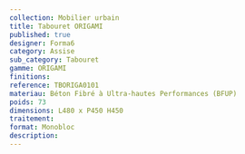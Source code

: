 ```yaml
---
collection: Mobilier urbain
title: Tabouret ORIGAMI 
published: true
designer: Forma6
category: Assise
sub_category: Tabouret
gamme: ORIGAMI
finitions: 
reference: TBORIGA0101
materiau: Béton Fibré à Ultra-hautes Performances (BFUP)
poids: 73
dimensions: L480 x P450 H450
traitement: 
format: Monobloc
description: 
---
```

